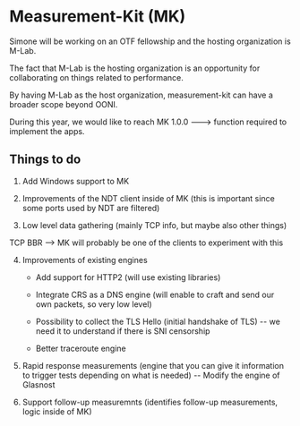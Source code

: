 # Measurement-Kit (MK)

Simone will be working on an OTF fellowship and the hosting organization is M-Lab.

The fact that M-Lab is the hosting organization is an opportunity for collaborating on things related to performance.

By having M-Lab as the host organization, measurement-kit can have a broader scope beyond OONI.

During this year, we would like to reach MK 1.0.0 ---> function required to implement the apps.

## Things to do

1. Add Windows support to MK

2. Improvements of the NDT client inside of MK (this is important since some ports used by NDT are filtered)

3. Low level data gathering (mainly TCP info, but maybe also other things)

TCP BBR --> MK will probably be one of the clients to experiment with this

4. Improvements of existing engines

	* Add support for HTTP2 (will use existing libraries)

	* Integrate CRS as a DNS engine (will enable to craft and send our own packets, so very low level)

	* Possibility to collect the TLS Hello (initial handshake of TLS) -- we need it to understand if there is SNI censorship

	* Better traceroute engine

5. Rapid response measurements (engine that you can give it information to trigger tests depending on what is needed) -- Modify the engine of Glasnost

6. Support follow-up measuremnts (identifies follow-up measurements, logic inside of MK)

